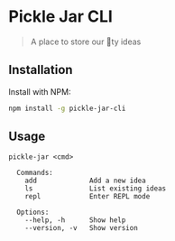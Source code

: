 # Pickle Jar CLI

> A place to store our :shit:ty ideas

## Installation

Install with NPM:

```bash
npm install -g pickle-jar-cli
```

## Usage

```
pickle-jar <cmd>

  Commands:
    add             Add a new idea
    ls              List existing ideas
    repl            Enter REPL mode

  Options:
    --help, -h      Show help
    --version, -v   Show version

```